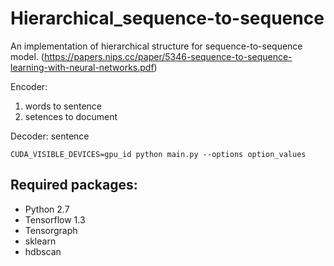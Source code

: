 # Hierarchical_sequence-to-sequence

An implementation of hierarchical structure for sequence-to-sequence model. (https://papers.nips.cc/paper/5346-sequence-to-sequence-learning-with-neural-networks.pdf)

Encoder:
1) words to sentence
2) setences to document

Decoder:
sentence

```
CUDA_VISIBLE_DEVICES=gpu_id python main.py --options option_values
```


## Required packages:
* Python 2.7
* Tensorflow 1.3
* Tensorgraph
* sklearn
* hdbscan
